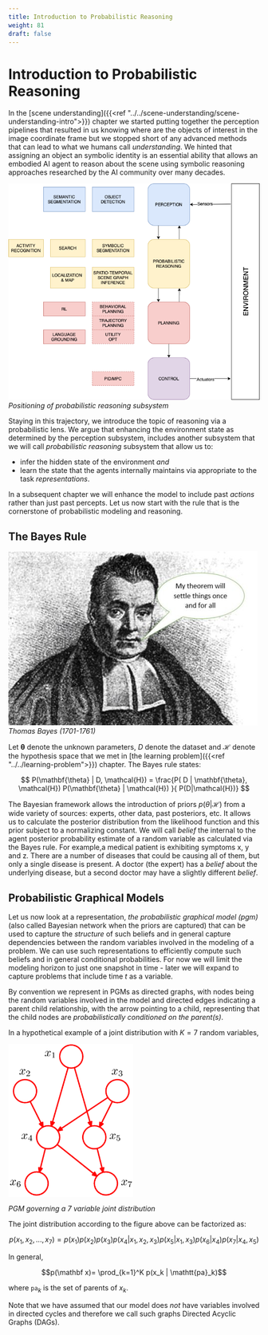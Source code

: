 ```yaml
---
title: Introduction to Probabilistic Reasoning
weight: 81
draft: false
---
```


# Introduction to Probabilistic Reasoning

In the [scene understanding]({{<ref "../../scene-understanding/scene-understanding-intro">}}) chapter we started putting together the perception pipelines that resulted in us knowing where are the objects of interest in the image coordinate frame but we stopped short of any advanced methods that can lead to what we humans call _understanding_. We hinted that assigning an object an symbolic identity is an essential ability that allows an embodied AI agent to reason about the scene using symbolic reasoning approaches researched by the AI community over many decades. 

![prob-reasoning-agent](images/prob-reasoning-agent.png#center)
*Positioning of probabilistic reasoning subsystem*

Staying in this trajectory, we introduce the topic of reasoning via a probabilistic lens. We argue that enhancing the environment state as determined by the perception subsystem, includes another subsystem that we will call _probabilistic reasoning_ subsystem that allow us to:

* infer the hidden state of the environment _and_ 
* learn the state that the agents internally maintains via appropriate to the task _representations_. 
  
In a subsequent chapter we will enhance the model to include past _actions_ rather than just past percepts. Let us now start with the rule that is the cornerstone of probabilistic modeling and reasoning. 

## The Bayes Rule 

![Bayes](images/bayes.jpg#center)
*Thomas Bayes (1701-1761)*

Let $\mathbf{\theta}$ denote the unknown parameters, $D$ denote the dataset and $\mathcal{H}$ denote the hypothesis space that we met in [the learning problem]({{<ref "../../learning-problem">}}) chapter. The Bayes rule states:

$$ P(\mathbf{\theta} | D, \mathcal{H}) =  \frac{P( D | \mathbf{\theta}, \mathcal{H}) P(\mathbf{\theta} | \mathcal{H}) }{ P(D|\mathcal{H})} $$

The Bayesian framework allows the introduction of priors $p(\theta | \mathcal{H})$ from a wide variety of sources: experts, other data, past posteriors, etc. It allows us to calculate the posterior distribution from the likelihood function and this prior subject to a normalizing constant. We will call _belief_ the internal to the agent posterior probability estimate of a random variable as calculated via the Bayes rule.  For example,a medical patient is exhibiting symptoms x, y and z. There are a number of diseases that could be causing all of them, but only a single disease is present. A doctor (the expert) has a _belief_ about the underlying disease, but a second doctor may have a slightly different _belief_.

## Probabilistic Graphical Models 

Let us now look at a representation, _the probabilistic graphical model (pgm)_ (also called Bayesian network when the priors are captured) that can be used to capture the _structure_ of such beliefs and in general capture dependencies between the random variables involved in the modeling of a problem. We can use such representations to efficiently compute such beliefs and in general conditional probabilities. For now we will limit the modeling horizon to just one snapshot in time - later we will expand to capture problems that include time $t$ as a variable. 

By convention we represent in PGMs as directed graphs, with nodes being the random variables involved in the model and directed edges indicating a parent child relationship, with the arrow pointing to a child, representing that the child nodes are _probabilistically conditioned on the parent(s)_. 

In a hypothetical example of a joint distribution with $K=7$ random variables, 

<img src="images/Figure8.2.png" width="250" align="center">

*PGM governing a 7 variable joint distribution* 

The joint distribution according to the figure above can be factorized as:

$$p(x_1, x_2, ..., x_7)=p(x_1)p(x_2)p(x_3)p(x_4|x_1, x_2, x_3)p(x_5|x_1, x_3) p(x_6|x_4)p(x_7|x_4, x_5)$$

In general, 

$$p(\mathbf x)= \prod_{k=1}^K p(x_k | \mathtt{pa}_k)$$

where $\mathtt{pa}_k$ is the set of parents of $x_k$.

Note that we have assumed that our model does _not_ have variables involved in directed cycles and therefore we call such graphs Directed Acyclic Graphs (DAGs). 

